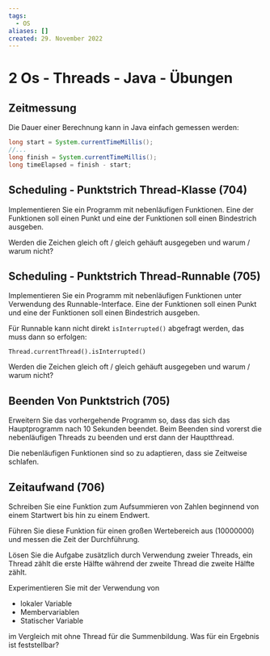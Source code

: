```yaml
---
tags:
  - OS
aliases: []
created: 29. November 2022
---
```


# 2 Os - Threads - Java - Übungen

## Zeitmessung

Die Dauer einer Berechnung kann in Java einfach gemessen werden:

```java
long start = System.currentTimeMillis();
//...
long finish = System.currentTimeMillis();
long timeElapsed = finish - start;
```

## Scheduling - Punktstrich Thread-Klasse (704)

Implementieren Sie ein Programm mit nebenläufigen Funktionen. Eine der Funktionen soll einen Punkt und eine der Funktionen soll einen Bindestrich ausgeben.

Werden die Zeichen gleich oft / gleich gehäuft ausgegeben und warum / warum nicht? 

## Scheduling - Punktstrich Thread-Runnable (705)

Implementieren Sie ein Programm mit nebenläufigen Funktionen unter Verwendung des Runnable-Interface. Eine der Funktionen soll einen Punkt und eine der Funktionen soll einen Bindestrich ausgeben.

Für Runnable kann nicht direkt `isInterrupted()` abgefragt werden, das muss dann so erfolgen:

```
Thread.currentThread().isInterrupted()
```

Werden die Zeichen gleich oft / gleich gehäuft ausgegeben und warum / warum nicht? 

## Beenden Von Punktstrich (705)

Erweitern Sie das vorhergehende Programm so, dass das sich das Hauptprogramm nach 10 Sekunden beendet. Beim Beenden sind vorerst die nebenläufigen Threads zu beenden und erst dann der Hauptthread.

Die nebenläufigen Funktionen sind so zu adaptieren, dass sie Zeitweise schlafen.

## Zeitaufwand (706)

Schreiben Sie eine Funktion zum Aufsummieren von Zahlen beginnend von einem Startwert bis hin zu einem Endwert.

Führen Sie diese Funktion für einen großen Wertebereich aus (10000000) und messen die Zeit der Durchführung.

Lösen Sie die Aufgabe zusätzlich durch Verwendung zweier Threads, ein Thread zählt die erste Hälfte während der zweite Thread die zweite Hälfte zählt. 

Experimentieren Sie mit der Verwendung von

- lokaler Variable
- Membervariablen
- Statischer Variable

im Vergleich mit ohne Thread für die Summenbildung. Was für ein Ergebnis ist feststellbar?